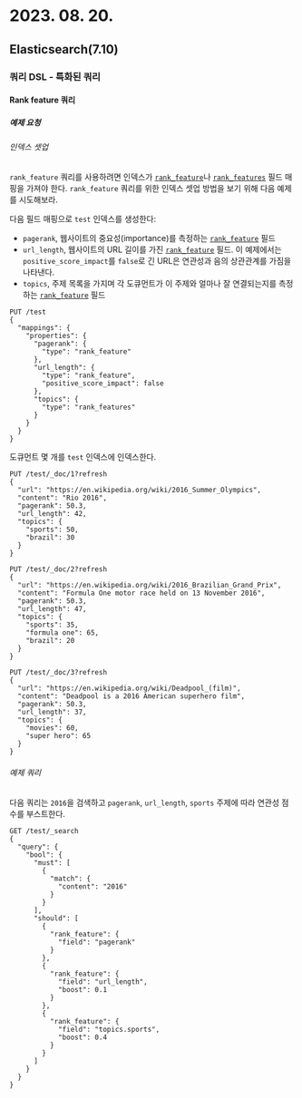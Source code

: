# 2023. 08. 20.

## Elasticsearch(7.10)

### 쿼리 DSL - 특화된 쿼리

#### Rank feature 쿼리

##### 예제 요청

###### 인덱스 셋업

`rank_feature` 쿼리를 사용하려면 인덱스가 [`rank_feature`][rank-feature]나 [`rank_features`][rank-features] 필드 매핑을 가져야 한다. `rank_feature` 쿼리를 위한 인덱스 셋업 방법을 보기 위해 다음 예제를 시도해보라.

다음 필드 매핑으로 `test` 인덱스를 생성한다:

* `pagerank`, 웹사이트의 중요성(importance)를 측정하는 [`rank_feature`][rank-feature] 필드
* `url_length`, 웹사이트의 URL 길이를 가진 [`rank_feature`][rank-feature] 필드. 이 예제에서는 `positive_score_impact`를 `false`로 긴 URL은 연관성과 음의 상관관계를 가짐을 나타낸다.
* `topics`, 주제 목록을 가지며 각 도큐먼트가 이 주제와 얼마나 잘 연결되는지를 측정하는 [`rank_feature`][rank-feature] 필드



```http
PUT /test
{
  "mappings": {
    "properties": {
      "pagerank": {
        "type": "rank_feature"
      },
      "url_length": {
        "type": "rank_feature",
        "positive_score_impact": false
      },
      "topics": {
        "type": "rank_features"
      }
    }
  }
}
```

도큐먼트 몇 개를 `test` 인덱스에 인덱스한다.

```http
PUT /test/_doc/1?refresh
{
  "url": "https://en.wikipedia.org/wiki/2016_Summer_Olympics",
  "content": "Rio 2016",
  "pagerank": 50.3,
  "url_length": 42,
  "topics": {
    "sports": 50,
    "brazil": 30
  }
}

PUT /test/_doc/2?refresh
{
  "url": "https://en.wikipedia.org/wiki/2016_Brazilian_Grand_Prix",
  "content": "Formula One motor race held on 13 November 2016",
  "pagerank": 50.3,
  "url_length": 47,
  "topics": {
    "sports": 35,
    "formula one": 65,
    "brazil": 20
  }
}

PUT /test/_doc/3?refresh
{
  "url": "https://en.wikipedia.org/wiki/Deadpool_(film)",
  "content": "Deadpool is a 2016 American superhero film",
  "pagerank": 50.3,
  "url_length": 37,
  "topics": {
    "movies": 60,
    "super hero": 65
  }
}
```

###### 예제 쿼리

다음 쿼리는 `2016`을 검색하고 `pagerank`, `url_length`, `sports` 주제에 따라 연관성 점수를 부스트한다.

```http
GET /test/_search
{
  "query": {
    "bool": {
      "must": [
        {
          "match": {
            "content": "2016"
          }
        }
      ],
      "should": [
        {
          "rank_feature": {
            "field": "pagerank"
          }
        },
        {
          "rank_feature": {
            "field": "url_length",
            "boost": 0.1
          }
        },
        {
          "rank_feature": {
            "field": "topics.sports",
            "boost": 0.4
          }
        }
      ]
    }
  }
}
```





[rank-feature]: https://www.elastic.co/guide/en/elasticsearch/reference/7.10/rank-feature.html
[rank-features]: https://www.elastic.co/guide/en/elasticsearch/reference/7.10/rank-features.html